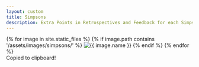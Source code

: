 ```yaml
---
layout: custom
title: Simpsons
description: Extra Points in Retrospectives and Feedback for each Simpson Reference
---
```


<div class="gallery-container">
  {% for image in site.static_files %}
    {% if image.path contains '/assets/images/simpsons/' %}
      <img src="{{ image.path | relative_url }}" alt="{{ image.name }}" onclick="copyToClipboard('{{ image.path | relative_url }}')">
    {% endif %}
  {% endfor %}
</div>

<div id="popup-message" class="popup-message">Copied to clipboard!</div>

<script>
  function copyToClipboard(imageUrl) {
    // Create a temporary input element to hold the text
    const tempInput = document.createElement('input');
    document.body.appendChild(tempInput);
    tempInput.value = window.location.origin + imageUrl;
    tempInput.select();
    document.execCommand('copy');
    document.body.removeChild(tempInput);

    // Show the popup message
    const popup = document.getElementById('popup-message');
    popup.classList.add('show');
    
    // Hide the popup message after 2 seconds
    setTimeout(() => {
      popup.classList.remove('show');
    }, 2000);
  }
</script>
